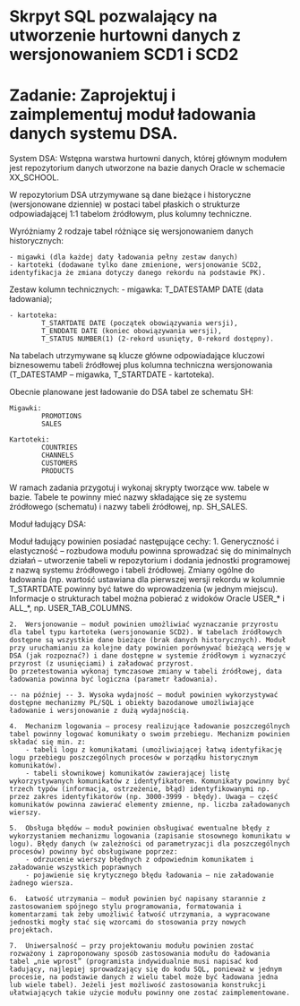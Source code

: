 # Skrpyt SQL pozwalający na utworzenie hurtowni danych z wersjonowaniem SCD1 i SCD2

# Zadanie: Zaprojektuj i zaimplementuj moduł ładowania danych systemu DSA.

System DSA:
Wstępna warstwa hurtowni danych, której głównym modułem jest repozytorium danych utworzone na bazie danych Oracle w schemacie XX_SCHOOL.

W repozytorium DSA utrzymywane są dane bieżące i historyczne (wersjonowane dziennie) w postaci tabel płaskich o strukturze odpowiadającej 1:1 tabelom źródłowym, plus kolumny techniczne. 

Wyróżniamy 2 rodzaje tabel różniące się wersjonowaniem danych historycznych: 
	
	- migawki (dla każdej daty ładowania pełny zestaw danych)
	- kartoteki (dodawane tylko dane zmienione, wersjonowanie SCD2, identyfikacja że zmiana dotyczy danego rekordu na podstawie PK). 

Zestaw kolumn technicznych: 
	- migawka: 
			T_DATESTAMP DATE (data ładowania); 

	- kartoteka: 
			T_STARTDATE DATE (początek obowiązywania wersji), 
			T_ENDDATE DATE (koniec obowiązywania wersji), 
			T_STATUS NUMBER(1) (2-rekord usunięty, 0-rekord dostępny). 

Na tabelach utrzymywane są klucze główne odpowiadające kluczowi biznesowemu tabeli źródłowej plus kolumna techniczna wersjonowania (T_DATESTAMP – migawka, T_STARTDATE - kartoteka).

Obecnie planowane jest ładowanie do DSA tabel ze schematu SH:

	Migawki:
			PROMOTIONS
			SALES

	Kartoteki:
			COUNTRIES
			CHANNELS
			CUSTOMERS
			PRODUCTS

W ramach zadania przygotuj i wykonaj skrypty tworzące ww. tabele w bazie. Tabele te  powinny mieć nazwy składające się ze systemu źródłowego (schematu) i nazwy tabeli źródłowej, np. SH_SALES.

Moduł ładujący DSA:

Moduł ładujący powinien posiadać następujące cechy:
	1.	Generyczność i elastyczność – rozbudowa modułu powinna sprowadzać się do minimalnych działań – utworzenie tabeli w repozytorium i dodania jednostki programowej z nazwą systemu źródłowego i tabeli źródłowej.
	Zmiany ogólne do ładowania (np. wartość ustawiana dla pierwszej wersji rekordu w kolumnie T_STARTDATE powinny być łatwe do wprowadzenia (w jednym miejscu).
	Informacje o strukturach tabel można pobierać z widoków Oracle USER_* i ALL_*, np. USER_TAB_COLUMNS.

	2.	Wersjonowanie – moduł powinien umożliwiać wyznaczanie przyrostu dla tabel typu kartoteka (wersjonowanie SCD2). W tabelach źródłowych dostępne są wszystkie dane bieżące (brak danych historycznych). Moduł przy uruchamianiu za kolejne daty powinien porównywać bieżącą wersję w DSA (jak rozpoznać?) i dane dostępne w systemie źródłowym i wyznaczyć przyrost (z usunięciami) i załadować przyrost.
	Do przetestowania wykonaj tymczasowe zmiany w tabeli źródłowej, data ładowania powinna być logiczna (parametr ładowania).

	-- na później -- 3.	Wysoka wydajność – moduł powinien wykorzystywać dostępne mechanizmy PL/SQL i obiekty bazodanowe umożliwiające ładowanie i wersjonowanie z dużą wydajnością.

	4.	Mechanizm logowania – procesy realizujące ładowanie poszczególnych tabel powinny logować komunikaty o swoim przebiegu. Mechanizm powinien składać się min. z:
		- tabeli logu z komunikatami (umożliwiającej łatwą identyfikację logu przebiegu poszczególnych procesów w porządku historycznym komunikatów).
		- tabeli słownikowej komunikatów zawierającej listę wykorzystywanych komunikatów z identyfikatorem. Komunikaty powinny być trzech typów (informacja, ostrzeżenie, błąd) identyfikowanymi np. przez zakres identyfikatorów (np. 3000-3999 - błędy). Uwaga – część komunikatów powinna zawierać elementy zmienne, np. liczba załadowanych wierszy.

	5.	Obsługa błędów – moduł powinien obsługiwać ewentualne błędy z wykorzystaniem mechanizmu logowania (zapisanie stosownego komunikatu w logu). Błędy danych (w zależności od parametryzacji dla poszczególnych procesów) powinny być obsługiwane poprzez:
		- odrzucenie wierszy błędnych z odpowiednim komunikatem i załadowanie wszystkich poprawnych
		- pojawienie się krytycznego błędu ładowania – nie załadowanie żadnego wiersza.

	6.	Łatwość utrzymania – moduł powinien być napisany starannie z zastosowaniem spójnego stylu programowania, formatowania i komentarzami tak żeby umożliwić łatwość utrzymania, a wypracowane jednostki mogły stać się wzorcami do stosowania przy nowych projektach.

	7.	Uniwersalność – przy projektowaniu modułu powinien zostać rozważony i zaproponowany sposób zastosowania modułu do ładowania tabel „nie wprost” (programista indywidualnie musi napisać kod ładujący, najlepiej sprowadzający się do kodu SQL, ponieważ w jednym procesie, na podstawie danych z wielu tabel może być ładowana jedna lub wiele tabel). Jeżeli jest możliwość zastosowania konstrukcji ułatwiających takie użycie modułu powinny one zostać zaimplementowane.





